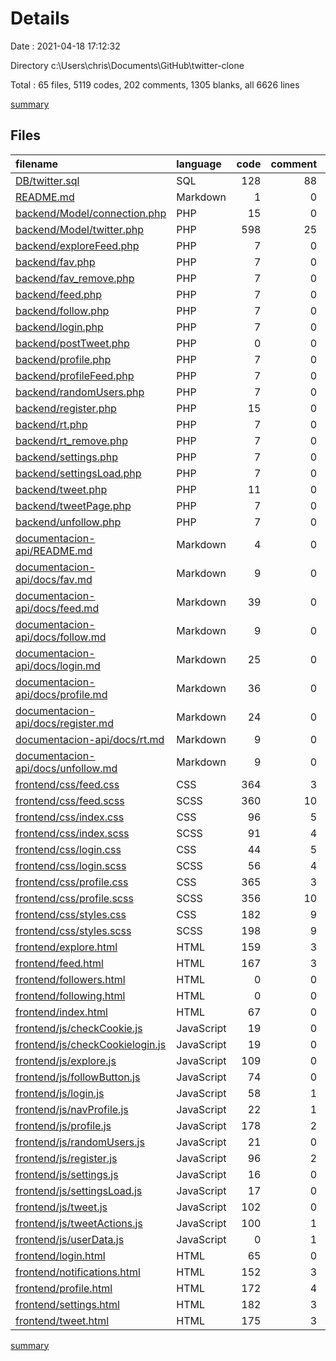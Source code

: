 # Details

Date : 2021-04-18 17:12:32

Directory c:\Users\chris\Documents\GitHub\twitter-clone

Total : 65 files,  5119 codes, 202 comments, 1305 blanks, all 6626 lines

[summary](results.md)

## Files
| filename | language | code | comment | blank | total |
| :--- | :--- | ---: | ---: | ---: | ---: |
| [DB/twitter.sql](/DB/twitter.sql) | SQL | 128 | 88 | 48 | 264 |
| [README.md](/README.md) | Markdown | 1 | 0 | 0 | 1 |
| [backend/Model/connection.php](/backend/Model/connection.php) | PHP | 15 | 0 | 1 | 16 |
| [backend/Model/twitter.php](/backend/Model/twitter.php) | PHP | 598 | 25 | 144 | 767 |
| [backend/exploreFeed.php](/backend/exploreFeed.php) | PHP | 7 | 0 | 1 | 8 |
| [backend/fav.php](/backend/fav.php) | PHP | 7 | 0 | 1 | 8 |
| [backend/fav_remove.php](/backend/fav_remove.php) | PHP | 7 | 0 | 1 | 8 |
| [backend/feed.php](/backend/feed.php) | PHP | 7 | 0 | 1 | 8 |
| [backend/follow.php](/backend/follow.php) | PHP | 7 | 0 | 1 | 8 |
| [backend/login.php](/backend/login.php) | PHP | 7 | 0 | 1 | 8 |
| [backend/postTweet.php](/backend/postTweet.php) | PHP | 0 | 0 | 1 | 1 |
| [backend/profile.php](/backend/profile.php) | PHP | 7 | 0 | 1 | 8 |
| [backend/profileFeed.php](/backend/profileFeed.php) | PHP | 7 | 0 | 1 | 8 |
| [backend/randomUsers.php](/backend/randomUsers.php) | PHP | 7 | 0 | 1 | 8 |
| [backend/register.php](/backend/register.php) | PHP | 15 | 0 | 4 | 19 |
| [backend/rt.php](/backend/rt.php) | PHP | 7 | 0 | 1 | 8 |
| [backend/rt_remove.php](/backend/rt_remove.php) | PHP | 7 | 0 | 1 | 8 |
| [backend/settings.php](/backend/settings.php) | PHP | 7 | 0 | 1 | 8 |
| [backend/settingsLoad.php](/backend/settingsLoad.php) | PHP | 7 | 0 | 1 | 8 |
| [backend/tweet.php](/backend/tweet.php) | PHP | 11 | 0 | 2 | 13 |
| [backend/tweetPage.php](/backend/tweetPage.php) | PHP | 7 | 0 | 1 | 8 |
| [backend/unfollow.php](/backend/unfollow.php) | PHP | 7 | 0 | 1 | 8 |
| [documentacion-api/README.md](/documentacion-api/README.md) | Markdown | 4 | 0 | 2 | 6 |
| [documentacion-api/docs/fav.md](/documentacion-api/docs/fav.md) | Markdown | 9 | 0 | 5 | 14 |
| [documentacion-api/docs/feed.md](/documentacion-api/docs/feed.md) | Markdown | 39 | 0 | 7 | 46 |
| [documentacion-api/docs/follow.md](/documentacion-api/docs/follow.md) | Markdown | 9 | 0 | 5 | 14 |
| [documentacion-api/docs/login.md](/documentacion-api/docs/login.md) | Markdown | 25 | 0 | 9 | 34 |
| [documentacion-api/docs/profile.md](/documentacion-api/docs/profile.md) | Markdown | 36 | 0 | 9 | 45 |
| [documentacion-api/docs/register.md](/documentacion-api/docs/register.md) | Markdown | 24 | 0 | 8 | 32 |
| [documentacion-api/docs/rt.md](/documentacion-api/docs/rt.md) | Markdown | 9 | 0 | 5 | 14 |
| [documentacion-api/docs/unfollow.md](/documentacion-api/docs/unfollow.md) | Markdown | 9 | 0 | 5 | 14 |
| [frontend/css/feed.css](/frontend/css/feed.css) | CSS | 364 | 3 | 78 | 445 |
| [frontend/css/feed.scss](/frontend/css/feed.scss) | SCSS | 360 | 10 | 102 | 472 |
| [frontend/css/index.css](/frontend/css/index.css) | CSS | 96 | 5 | 16 | 117 |
| [frontend/css/index.scss](/frontend/css/index.scss) | SCSS | 91 | 4 | 24 | 119 |
| [frontend/css/login.css](/frontend/css/login.css) | CSS | 44 | 5 | 8 | 57 |
| [frontend/css/login.scss](/frontend/css/login.scss) | SCSS | 56 | 4 | 15 | 75 |
| [frontend/css/profile.css](/frontend/css/profile.css) | CSS | 365 | 3 | 74 | 442 |
| [frontend/css/profile.scss](/frontend/css/profile.scss) | SCSS | 356 | 10 | 100 | 466 |
| [frontend/css/styles.css](/frontend/css/styles.css) | CSS | 182 | 9 | 30 | 221 |
| [frontend/css/styles.scss](/frontend/css/styles.scss) | SCSS | 198 | 9 | 57 | 264 |
| [frontend/explore.html](/frontend/explore.html) | HTML | 159 | 3 | 49 | 211 |
| [frontend/feed.html](/frontend/feed.html) | HTML | 167 | 3 | 48 | 218 |
| [frontend/followers.html](/frontend/followers.html) | HTML | 0 | 0 | 1 | 1 |
| [frontend/following.html](/frontend/following.html) | HTML | 0 | 0 | 1 | 1 |
| [frontend/index.html](/frontend/index.html) | HTML | 67 | 0 | 24 | 91 |
| [frontend/js/checkCookie.js](/frontend/js/checkCookie.js) | JavaScript | 19 | 0 | 2 | 21 |
| [frontend/js/checkCookielogin.js](/frontend/js/checkCookielogin.js) | JavaScript | 19 | 0 | 2 | 21 |
| [frontend/js/explore.js](/frontend/js/explore.js) | JavaScript | 109 | 0 | 22 | 131 |
| [frontend/js/followButton.js](/frontend/js/followButton.js) | JavaScript | 74 | 0 | 16 | 90 |
| [frontend/js/login.js](/frontend/js/login.js) | JavaScript | 58 | 1 | 14 | 73 |
| [frontend/js/navProfile.js](/frontend/js/navProfile.js) | JavaScript | 22 | 1 | 3 | 26 |
| [frontend/js/profile.js](/frontend/js/profile.js) | JavaScript | 178 | 2 | 38 | 218 |
| [frontend/js/randomUsers.js](/frontend/js/randomUsers.js) | JavaScript | 21 | 0 | 4 | 25 |
| [frontend/js/register.js](/frontend/js/register.js) | JavaScript | 96 | 2 | 24 | 122 |
| [frontend/js/settings.js](/frontend/js/settings.js) | JavaScript | 16 | 0 | 3 | 19 |
| [frontend/js/settingsLoad.js](/frontend/js/settingsLoad.js) | JavaScript | 17 | 0 | 3 | 20 |
| [frontend/js/tweet.js](/frontend/js/tweet.js) | JavaScript | 102 | 0 | 20 | 122 |
| [frontend/js/tweetActions.js](/frontend/js/tweetActions.js) | JavaScript | 100 | 1 | 23 | 124 |
| [frontend/js/userData.js](/frontend/js/userData.js) | JavaScript | 0 | 1 | 5 | 6 |
| [frontend/login.html](/frontend/login.html) | HTML | 65 | 0 | 25 | 90 |
| [frontend/notifications.html](/frontend/notifications.html) | HTML | 152 | 3 | 47 | 202 |
| [frontend/profile.html](/frontend/profile.html) | HTML | 172 | 4 | 55 | 231 |
| [frontend/settings.html](/frontend/settings.html) | HTML | 182 | 3 | 51 | 236 |
| [frontend/tweet.html](/frontend/tweet.html) | HTML | 175 | 3 | 51 | 229 |

[summary](results.md)
